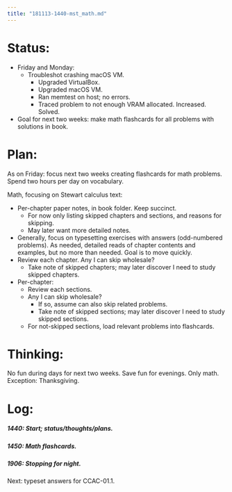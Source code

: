 ```yaml
---
title: "181113-1440-mst_math.md"
---
```


# Status:

- Friday and Monday:
  - Troubleshot crashing macOS VM.
    - Upgraded VirtualBox.
    - Upgraded macOS VM.
    - Ran memtest on host; no errors.
    - Traced problem to not enough VRAM allocated. Increased. Solved.
- Goal for next two weeks: make math flashcards for all problems with solutions in book.


# Plan:

As on Friday: focus next two weeks creating flashcards for math problems. Spend two hours per day on vocabulary.

Math, focusing on Stewart calculus text:
- Per-chapter paper notes, in book folder. Keep succinct.
  - For now only listing skipped chapters and sections, and reasons for skipping.
  - May later want more detailed notes.
- Generally, focus on typesetting exercises with answers (odd-numbered problems). As needed, detailed reads of chapter contents and examples, but no more than needed. Goal is to move quickly.
- Review each chapter. Any I can skip wholesale?
  - Take note of skipped chapters; may later discover I need to study skipped chapters.
- Per-chapter:
  - Review each sections.
  - Any I can skip wholesale?
    - If so, assume can also skip related problems.
    - Take note of skipped sections; may later discover I need to study skipped sections.
  - For not-skipped sections, load relevant problems into flashcards.


# Thinking:

No fun during days for next two weeks. Save fun for evenings. Only math. Exception: Thanksgiving.


# Log:

##### 1440: Start; status/thoughts/plans.

##### 1450: Math flashcards.

##### 1906: Stopping for night.

Next: typeset answers for CCAC-01.1.
